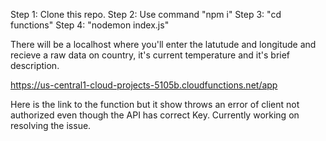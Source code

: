 Step 1: Clone this repo.
Step 2: Use command "npm i"
Step 3: "cd functions" 
Step 4: "nodemon index.js"

There will be a localhost where you'll enter the latutude and longitude and recieve a raw data on country, it's current temperature and it's brief description.


https://us-central1-cloud-projects-5105b.cloudfunctions.net/app

Here is the link to the function but it show throws an error of client not authorized even though the API has correct Key. Currently working on resolving the issue.

